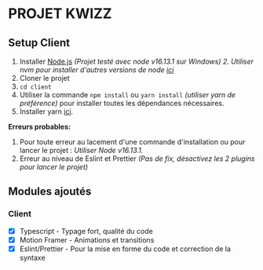 PROJET KWIZZ
======

## Setup Client

1. Installer [Node.js](https://nodejs.org/en/) *(Projet testé avec node v16.13.1 sur Windows)*
*2. Utiliser nvm pour installer d'autres versions de node [ici](https://github.com/nvm-sh/nvm)*
3. Cloner le projet
4. `cd client`
5. Utiliser la commande  `npm install` ou `yarn install` *(utiliser yarn de préférence)* pour installer toutes les dépendances nécessaires.
6. Installer yarn [ici](https://yarnpkg.com/lang/fr/).

**Erreurs probables:**</br>
1. Pour toute erreur au lacement d'une commande d'installation ou pour lancer le projet : *Utiliser Node v16.13.1.*
2. Erreur au niveau de Eslint et Prettier *(Pas de fix, désactivez les 2 plugins pour lancer le projet)*

## Modules ajoutés
### Client
- [x] Typescript - Typage fort, qualité du code</br>
- [x] Motion Framer - Animations et transitions</br>
- [x] Eslint/Prettier - Pour la mise en forme du code et correction de la syntaxe
